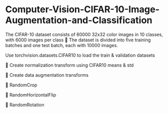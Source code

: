 # Computer-Vision-CIFAR-10-Image-Augmentation-and-Classification

The CIFAR-10 dataset consists of 60000 32x32 color images in 10 classes, with 6000 images per class  The dataset is divided into five training batches and one test batch, each with 10000 images.

Use torchvision.datasets.CIFAR10 to load the train & validation datasets

 Create normalization transform using CIFAR10 means & std

 Create data augmentation transforms

 RandomCrop

 RandomHorizontalFlip

 RandomRotation

